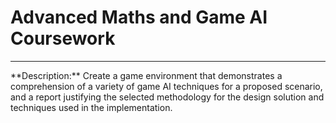 # Advanced Maths and Game AI Coursework
<hr>
**Description:** Create a game environment that demonstrates a comprehension of a variety of
game AI techniques for a proposed scenario, and a report justifying the selected
methodology for the design solution and techniques used in the
implementation.
